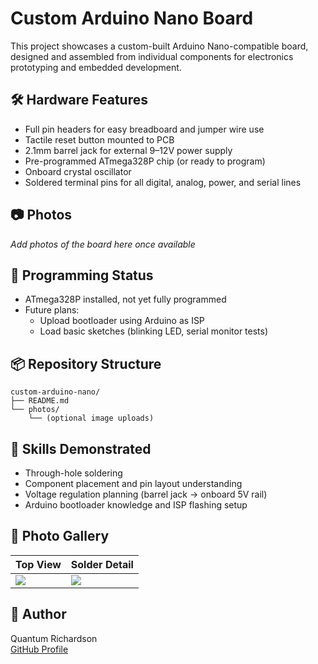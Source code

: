 # Custom Arduino Nano Board

This project showcases a custom-built Arduino Nano-compatible board, designed and assembled from individual components for electronics prototyping and embedded development.

## 🛠️ Hardware Features

- Full pin headers for easy breadboard and jumper wire use
- Tactile reset button mounted to PCB
- 2.1mm barrel jack for external 9–12V power supply
- Pre-programmed ATmega328P chip (or ready to program)
- Onboard crystal oscillator
- Soldered terminal pins for all digital, analog, power, and serial lines

## 📷 Photos

_Add photos of the board here once available_

## 🚧 Programming Status

- ATmega328P installed, not yet fully programmed
- Future plans:
  - Upload bootloader using Arduino as ISP
  - Load basic sketches (blinking LED, serial monitor tests)

## 📦 Repository Structure

```
custom-arduino-nano/
├── README.md
└── photos/
    └── (optional image uploads)
```

## 🔧 Skills Demonstrated

- Through-hole soldering
- Component placement and pin layout understanding
- Voltage regulation planning (barrel jack → onboard 5V rail)
- Arduino bootloader knowledge and ISP flashing setup

## 📸 Photo Gallery

| Top View | Solder Detail |
|----------|---------------|
| ![](./20250522_160320.jpg) | ![](./20250522_160354.jpg) |


## 🧠 Author

Quantum Richardson  
[GitHub Profile](https://github.com/MadTech25)
